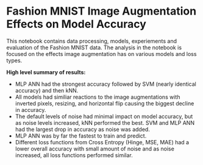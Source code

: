 # Fashion MNIST Image Augmentation Effects on Model Accuracy

This notebook contains data processing, models, experiements and evaluation of the Fashion MNIST data. The analysis in the notebook is focused on the effects image augmentation has on various models and loss types.

**High level summary of results:**
* MLP ANN had the strongest accuracy followed by SVM (nearly identical accuracy) and then kNN.
* All models had similiar reactions to the image augmentations with inverted pixels, resizing, and horizontal flip causing the biggest decline in accuracy.
* The default levels of noise had minimal impact on model accuracy, but as noise levels increased, kNN performed the best. SVM and MLP ANN had the largest drop in accuracy as noise was added.
* MLP ANN was by far the fastest to train and predict.
* Different loss functions from Cross Entropy (Hinge, MSE, MAE) had a lower overall accuracy with small amount of noise and as noise increased, all loss functions performed similar.
